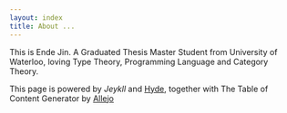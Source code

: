 ```yaml
---
layout: index
title: About ...
---
```

This is Ende Jin. A Graduated Thesis Master Student from University of Waterloo, loving Type Theory, Programming Language and Category Theory.



This page is powered by *Jeykll* and [Hyde](http://hyde.getpoole.com), together with The Table of Content Generator by [Allejo](https://github.com/allejo/jekyll-toc)

